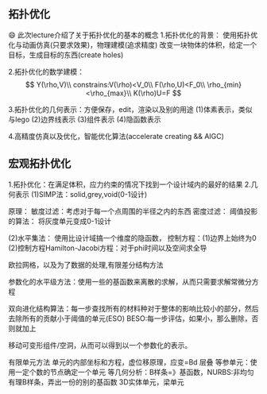 ## 拓扑优化
:smile: 此次lecture介绍了关于拓扑优化的基本的概念
1.拓扑优化的背景：
使用拓扑优化与动画仿真(只要求效果)，物理建模(追求精度)
改变一块物体的体积，给定一个目标，生成目标的东西(create holes)

2.拓扑优化的数学建模：
$$
Y(\rho,V)\\
constrains:V(\rho)<V_0\\
F(\rho,U)<F_0\\
\rho_{min}<\rho_{max}\\
K(\rho)U=F
$$

3.拓扑优化的几何表示：方便保存，edit，渲染以及别的用途
(1)体素表示，类似与lego (2)边界线表示 (3)组件表示 (4)隐函数表示

4.高精度仿真以及优化，智能优化算法(accelerate creating && AIGC)

## 宏观拓扑优化
1.拓扑优化：在满足体积，应力约束的情况下找到一个设计域内的最好的结果
2.几何表示
(1)SIMP法：solid,grey,void(0-1设计)

原理：
敏度过滤：考虑对于每一个点周围的半径之内的东西
密度过滤：
阈值投影的算法：
将灰度单元变成0-1设计

(2)水平集法：
使用比设计域搞一个维度的隐函数，
控制方程：(1)边界上始终为0
(2)控制方程Hamilton-Jacobi方程：对于phi时间以及空间求全导

欧拉网格，以及为了数据的处理,有限差分结构方法

参数化的水平级方法：使用一些的基函数来离散的求解，从而只需要求解常微分方程

双向进化结构算法：每一步查找所有的材料种对于整体的影响比较小的部分，然后去除所有的贡献小于阈值的单元(ESO)
BESO:每一步评估，如果小，那么删除，否则就加上

移动可变形组件/空洞，从而可以得到以一个参数化的表示。

有限单元方法
单元的内部坐标和方程，虚位移原理，应变=Bd
层叠
等参单元：使用一定个数的节点确定一个单元
等几何分析：B样条=》基函数，NURBS:非均匀有理B样条，弄出一份的别的基函数
3D实体单元，梁单元